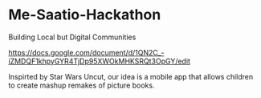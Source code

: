 # Me-Saatio-Hackathon
Building Local but Digital Communities

https://docs.google.com/document/d/1QN2C_-iZMDQF1khpyGYR4TjDp95XWOkMHKSRQt3OpGY/edit

Inspirted by Star Wars Uncut, our idea is a mobile app that allows children to create mashup remakes of picture books.

